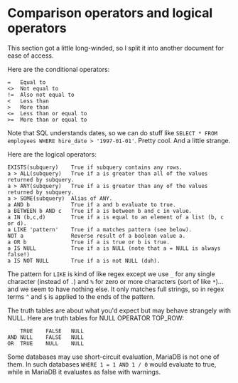 # Comparison operators and logical operators
This section got a little long-winded, so I split it into another document for ease of access.

Here are the conditional operators:
```
=   Equal to
<>  Not equal to
!=  Also not equal to
<   Less than
>   More than
<=  Less than or equal to
>=  More than or equal to
```
Note that SQL understands dates, so we can do stuff like `SELECT * FROM employees WHERE hire_date > '1997-01-01'`. Pretty cool. And a little strange.

Here are the logical operators:
```
EXISTS(subquery)    True if subquery contains any rows.
a > ALL(subquery)   True if a is greater than all of the values returned by subquery.
a > ANY(subquery)   True if a is greater than any of the values returned by subquery.
a > SOME(subquery)  Alias of ANY.
a AND b             True if a and b evaluate to true.
a BETWEEN b AND c   True if a is between b and c in value.
a IN (b,c,d)        True if a is equal to an element of a list (b, c or d).
a LIKE 'pattern'    True if a matches pattern (see below).
NOT a               Reverse result of a boolean value a.
a OR b              True if a is true or b is true.
a IS NULL           True if a is NULL (note that a = NULL is always false!)
a IS NOT NULL       True if a is not NULL (duh).
```
The pattern for `LIKE` is kind of like regex except we use `_` for any single character (instead of `.`) and `%` for zero or more characters (sort of like `*`)... and we seem to have nothing else. It only matches full strings, so in regex terms `^` and `$` is applied to the ends of the pattern.

The truth tables are about what you'd expect but may behave strangely with NULL. Here are truth tables for NULL OPERATOR TOP\_ROW:
```
    TRUE    FALSE   NULL
AND NULL    FALSE   NULL
OR  TRUE    NULL    NULL
```

Some databases may use short-circuit evaluation, MariaDB is not one of them. In such databases `WHERE 1 = 1 AND 1 / 0` would evaluate to true, while in MariaDB it evaluates as false with warnings.
